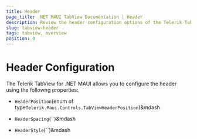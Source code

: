 ```yaml
---
title: Header
page_title: .NET MAUI TabView Documentation | Header
description: Review the header configuration options of the Telerik TabView for .NET MAUI control.
slug: tabview-header
tags: tabview, overview
position: 0
---
```


# Header Configuration

The Telerik TabView for .NET MAUI allows you to configure the header using the followng properties: 

* `HeaderPosition`(enum of type`Telerik.Maui.Controls.TabViewHeaderPosition`)&mdash
* `HeaderSpacing`(``)&mdash


* `HeaderStyle`(``)&mdash


